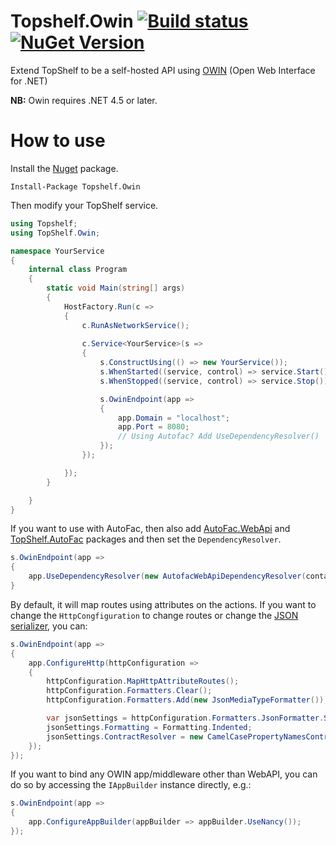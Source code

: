 Topshelf.Owin [![Build status](https://ci.appveyor.com/api/projects/status/fx8d5f2apa553gge/branch/master?svg=true)](https://ci.appveyor.com/project/dennisroche/topshelf-owin/branch/master) [![NuGet Version](http://img.shields.io/nuget/v/Topshelf.Owin.svg?style=flat)](https://www.nuget.org/packages/Topshelf.Owin/)
=============

Extend TopShelf to be a self-hosted API using [OWIN](http://owin.org/) (Open Web Interface for .NET) 

**NB:** Owin requires .NET 4.5 or later.

How to use
=============

Install the [Nuget](https://www.nuget.org/packages/Topshelf.Owin) package.

    Install-Package Topshelf.Owin

Then modify your TopShelf service.

```c#
using Topshelf;
using TopShelf.Owin;

namespace YourService
{
    internal class Program
    {
        static void Main(string[] args)
        {
            HostFactory.Run(c =>
            {
                c.RunAsNetworkService();
         
                c.Service<YourService>(s =>
                {
                    s.ConstructUsing(() => new YourService());
                    s.WhenStarted((service, control) => service.Start());
                    s.WhenStopped((service, control) => service.Stop());

                    s.OwinEndpoint(app =>
                    {
                        app.Domain = "localhost";
                        app.Port = 8080;
                        // Using Autofac? Add UseDependencyResolver()
                    });
                });

            });
        }

    }
}
```

If you want to use with AutoFac, then also add [AutoFac.WebApi](https://www.nuget.org/packages/Autofac.WebApi/) and [TopShelf.AutoFac](https://www.nuget.org/packages/Topshelf.Autofac/) packages and then set the `DependencyResolver`.

```c#
s.OwinEndpoint(app =>
{
    app.UseDependencyResolver(new AutofacWebApiDependencyResolver(container));
}
```

By default, it will map routes using attributes on the actions. If you want to change the `HttpCongfiguration` to change routes or change the [JSON serializer](https://www.nuget.org/packages/Newtonsoft.Json/), you can:

```c#
s.OwinEndpoint(app =>
{
    app.ConfigureHttp(httpConfiguration =>
    {
        httpConfiguration.MapHttpAttributeRoutes();
        httpConfiguration.Formatters.Clear();
        httpConfiguration.Formatters.Add(new JsonMediaTypeFormatter());

        var jsonSettings = httpConfiguration.Formatters.JsonFormatter.SerializerSettings;
        jsonSettings.Formatting = Formatting.Indented;
        jsonSettings.ContractResolver = new CamelCasePropertyNamesContractResolver();
    });
});
```

If you want to bind any OWIN app/middleware other than WebAPI, you can do so by accessing the `IAppBuilder` instance directly, e.g.:

```c#
s.OwinEndpoint(app =>
{
    app.ConfigureAppBuilder(appBuilder => appBuilder.UseNancy());
});
```

